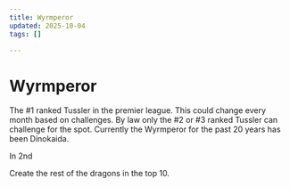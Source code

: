 ```yaml
---
title: Wyrmperor
updated: 2025-10-04
tags: []

---
```


# Wyrmperor

The #1 ranked Tussler in the premier league. This could change every month based on challenges. By law only the #2 or #3 ranked Tussler can challenge for the spot. Currently the Wyrmperor for the past 20 years has been Dinokaida.

In 2nd

Create the rest of the dragons in the top 10.
